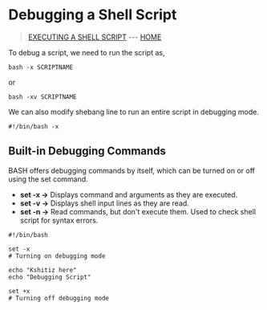 # Debugging a Shell Script

> [EXECUTING A SHELL SCRIPT](007_Executing_a_Shell_Script.md) --- [HOME](../README.md)

To debug a script, we need to run the script as,
```
bash -x SCRIPTNAME
```
or
```
bash -xv SCRIPTNAME
```

We can also modify shebang line to run an entire script in debugging mode.
```
#!/bin/bash -x
```

## Built-in Debugging Commands

BASH offers debugging commands by itself, which can be turned on or off using the set command.

* **set -x ->** Displays command and arguments as they are executed.
* **set -v ->** Displays shell input lines as they are read.
* **set -n ->** Read commands, but don't execute them. Used to check shell script for syntax errors.

```
#!/bin/bash

set -x
# Turning on debugging mode

echo "Kshitiz here"
echo "Debugging Script"

set +x
# Turning off debugging mode
```
